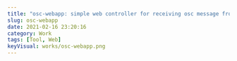 ```yaml
---
title: "osc-webapp: simple web controller for receiving osc message from www"
slug: osc-webapp
date: 2021-02-16 23:20:16
category: Work
tags: [Tool, Web]
keyVisual: works/osc-webapp.png
---
```

